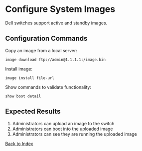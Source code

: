 # Configure System Images

Dell switches support active and standby images.

## Configuration Commands

Copy an image from a local server:

```text
image download ftp://admin@1.1.1.1:/image.bin
```

Install image:

```text
image install file-url
```

Show commands to validate functionality:

```text
show boot detail
```

## Expected Results

1. Administrators can upload an image to the switch
2. Administrators can boot into the uploaded image
3. Administrators can see they are running the uploaded image

[Back to Index](../README.md)
